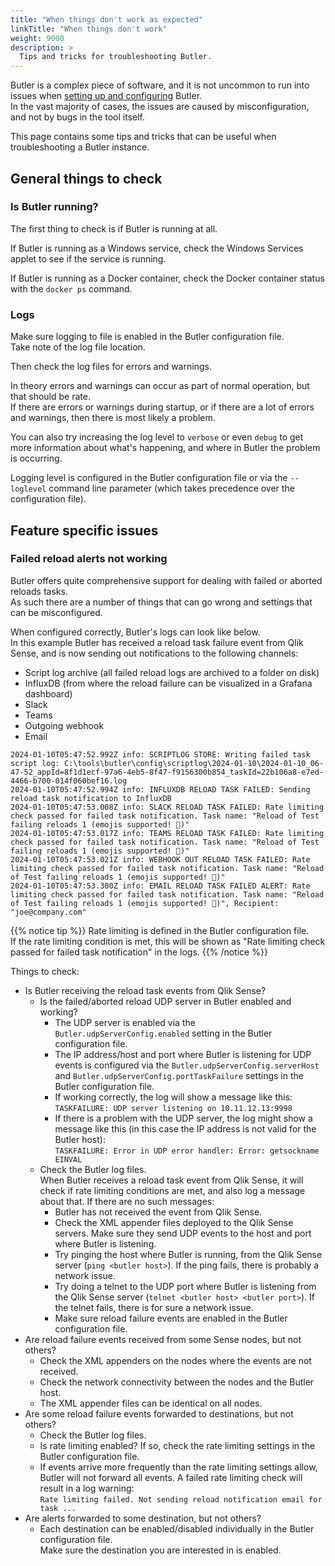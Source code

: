 ```yaml
---
title: "When things don't work as expected"
linkTitle: "When things don't work"
weight: 9000
description: >
  Tips and tricks for troubleshooting Butler.
---
```


Butler is a complex piece of software, and it is not uncommon to run into issues when [setting up and configuring](/docs/getting-started/setup/) Butler.  
In the vast majority of cases, the issues are caused by misconfiguration, and not by bugs in the tool itself.

This page contains some tips and tricks that can be useful when troubleshooting a Butler instance.

## General things to check

### Is Butler running?

The first thing to check is if Butler is running at all.

If Butler is running as a Windows service, check the Windows Services applet to see if the service is running.

If Butler is running as a Docker container, check the Docker container status with the `docker ps` command.

### Logs

Make sure logging to file is enabled in the Butler configuration file.  
Take note of the log file location.

Then check the log files for errors and warnings.

In theory errors and warnings can occur as part of normal operation, but that should be rate.  
If there are errors or warnings during startup, or if there are a lot of errors and warnings, then there is most likely a problem.

You can also try increasing the log level to `verbose` or even `debug` to get more information about what's happening, and where in Butler the problem is occurring.

Logging level is configured in the Butler configuration file or via the `--loglevel` command line parameter (which takes precedence over the configuration file).

## Feature specific issues

### Failed reload alerts not working

Butler offers quite comprehensive support for dealing with failed or aborted reloads tasks.  
As such there are a number of things that can go wrong and settings that can be misconfigured.

When configured correctly, Butler's logs can look like below.  
In this example Butler has received a reload task failure event from Qlik Sense, and is now sending out notifications to the following channels:

- Script log archive (all failed reload logs are archived to a folder on disk)
- InfluxDB (from where the reload failure can be visualized in a Grafana dashboard)
- Slack
- Teams
- Outgoing webhook
- Email

```text
2024-01-10T05:47:52.992Z info: SCRIPTLOG STORE: Writing failed task script log: C:\tools\butler\config\scriptlog\2024-01-10\2024-01-10_06-47-52_appId=8f1d1ecf-97a6-4eb5-8f47-f9156300b854_taskId=22b106a8-e7ed-4466-b700-014f060bef16.log
2024-01-10T05:47:52.994Z info: INFLUXDB RELOAD TASK FAILED: Sending reload task notification to InfluxDB
2024-01-10T05:47:53.008Z info: SLACK RELOAD TASK FAILED: Rate limiting check passed for failed task notification. Task name: "Reload of Test failing reloads 1 (emojis supported! 🤪)"
2024-01-10T05:47:53.017Z info: TEAMS RELOAD TASK FAILED: Rate limiting check passed for failed task notification. Task name: "Reload of Test failing reloads 1 (emojis supported! 🤪)"
2024-01-10T05:47:53.021Z info: WEBHOOK OUT RELOAD TASK FAILED: Rate limiting check passed for failed task notification. Task name: "Reload of Test failing reloads 1 (emojis supported! 🤪)"
2024-01-10T05:47:53.300Z info: EMAIL RELOAD TASK FAILED ALERT: Rate limiting check passed for failed task notification. Task name: "Reload of Test failing reloads 1 (emojis supported! 🤪)", Recipient: "joe@company.com"
```

{{% notice tip %}}
Rate limiting is defined in the Butler configuration file.  
If the rate limiting condition is met, this will be shown as "Rate limiting check passed for failed task notification" in the logs.
{{% /notice %}}

Things to check:

- Is Butler receiving the reload task events from Qlik Sense?
  - Is the failed/aborted reload UDP server in Butler enabled and working?
    - The UDP server is enabled via the `Butler.udpServerConfig.enabled` setting in the Butler configuration file.
    - The IP address/host and port where Butler is listening for UDP events is configured via the `Butler.udpServerConfig.serverHost` and `Butler.udpServerConfig.portTaskFailure` settings in the Butler configuration file.
    - If working correctly, the log will show a message like this:  
      `TASKFAILURE: UDP server listening on 10.11.12.13:9998`
    - If there is a problem with the UDP server, the log might show a message like this (in this case the IP address is not valid for the Butler host):  
      `TASKFAILURE: Error in UDP error handler: Error: getsockname EINVAL`
  - Check the Butler log files.  
    When Butler receives a reload task event from Qlik Sense, it will check if rate limiting conditions are met, and also log a message about that.
    If there are no such messages:
    - Butler has not received the event from Qlik Sense.
    - Check the XML appender files deployed to the Qlik Sense servers. Make sure they send UDP events to the host and port where Butler is listening.
    - Try pinging the host where Butler is running, from the Qlik Sense server (`ping <butler host>`). If the ping fails, there is probably a network issue.
    - Try doing a telnet to the UDP port where Butler is listening from the Qlik Sense server (`telnet <butler host> <butler port>`). If the telnet fails, there is for sure a network issue.
    - Make sure reload failure events are enabled in the Butler configuration file.
- Are reload failure events received from some Sense nodes, but not others?
  - Check the XML appenders on the nodes where the events are not received.
  - Check the network connectivity between the nodes and the Butler host.
  - The XML appender files can be identical on all nodes.
- Are some reload failure events forwarded to destinations, but not others?
  - Check the Butler log files.
  - Is rate limiting enabled? If so, check the rate limiting settings in the Butler configuration file.
  - If events arrive more frequently than the rate limiting settings allow, Butler will not forward all events.
    A failed rate limiting check will result in a log warning:  
    `Rate limiting failed. Not sending reload notification email for task ...`
- Are alerts forwarded to some destination, but not others?
  - Each destination can be enabled/disabled individually in the Butler configuration file.  
    Make sure the destination you are interested in is enabled.
